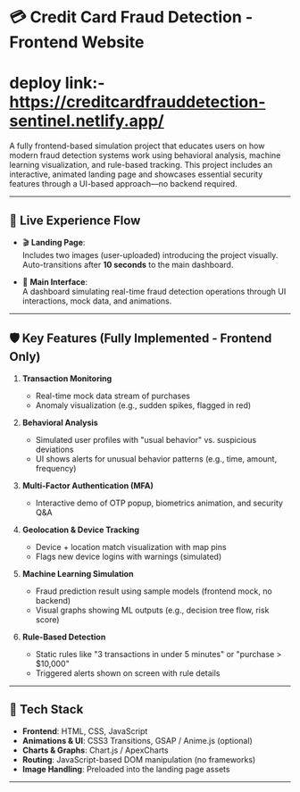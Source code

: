 # 💳 Credit Card Fraud Detection - Frontend Website

# deploy link:- https://creditcardfrauddetection-sentinel.netlify.app/

A fully frontend-based simulation project that educates users on how modern fraud detection systems work using behavioral analysis, machine learning visualization, and rule-based tracking. This project includes an interactive, animated landing page and showcases essential security features through a UI-based approach—no backend required.

---

## 🚀 Live Experience Flow

- 🎬 **Landing Page**:  
  Includes two images (user-uploaded) introducing the project visually. Auto-transitions after **10 seconds** to the main dashboard.

- 🧭 **Main Interface**:  
  A dashboard simulating real-time fraud detection operations through UI interactions, mock data, and animations.

---

## 🛡️ Key Features (Fully Implemented - Frontend Only)

1. **Transaction Monitoring**  
   - Real-time mock data stream of purchases  
   - Anomaly visualization (e.g., sudden spikes, flagged in red)

2. **Behavioral Analysis**  
   - Simulated user profiles with "usual behavior" vs. suspicious deviations  
   - UI shows alerts for unusual behavior patterns (e.g., time, amount, frequency)

3. **Multi-Factor Authentication (MFA)**  
   - Interactive demo of OTP popup, biometrics animation, and security Q&A

4. **Geolocation & Device Tracking**  
   - Device + location match visualization with map pins  
   - Flags new device logins with warnings (simulated)

5. **Machine Learning Simulation**  
   - Fraud prediction result using sample models (frontend mock, no backend)  
   - Visual graphs showing ML outputs (e.g., decision tree flow, risk score)

6. **Rule-Based Detection**  
   - Static rules like "3 transactions in under 5 minutes" or "purchase > $10,000"  
   - Triggered alerts shown on screen with rule details

---

## 🧰 Tech Stack

- **Frontend**: HTML, CSS, JavaScript  
- **Animations & UI**: CSS3 Transitions, GSAP / Anime.js (optional)  
- **Charts & Graphs**: Chart.js / ApexCharts  
- **Routing**: JavaScript-based DOM manipulation (no frameworks)  
- **Image Handling**: Preloaded into the landing page assets

---
